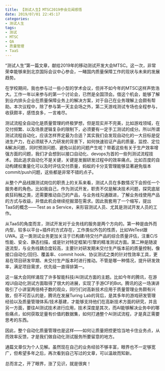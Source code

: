 ```yaml
---
title: 【测试人生】MTSC2019参会见闻感悟
date: 2019/07/01 22:45:17
categories:
- 测试人生
tags:
- 测试
- MTSC
- QA
- 质量管理
- TaaS
---
```


“测试人生”第一篇文章，献给2019年的移动测试开发大会MTSC。这一次，非常荣幸能够来到北京国际会议中心参会，一睹国内质量保障工作的现状与未来的发展趋势。

在学校期间，我也参与过一些小型的学术会议，但并不如今年的MTSC这样声势浩大。工作一年以来参与的第一个讨论会，已然是全国顶会。借这个机会，能够了解到业内排头企业在质量保障业务上的解决方案，对于自己在业务理解上会颇有帮助。本次议程中，除了参与第一天主会场之外，第二天游戏测试专场也全程参与，收获颇丰，感悟良多，一言难尽。

测试流程全自动化是质量管理的终极梦想，但是现实并不完美，比如游戏领域，在交付频繁、以及场景逻辑复杂的限制下，必须要有一定手工测试的成分。所以所谓测试流程自动化，应该怎样界定最为合适？其实我们会发现自动化的一大目标是促进生产力，在必须赋予人力研发的背景下，如何快速验证产品的质量，监控、定位&解决问题，同时预测问题、避免以前的问题产生呢？带着这些有关于生产效率增强方面的问题，我们才会想到以接口自动化、devops为首的一些列测试流程技术。因此追求自动化不是关键，关键是发掘研发过程中的效率痛点。比如百度的自动构建权重量化可以及时评估交付质量，蚂蚁的卡分支管理能够显著避免版本commit/push问题，这些都是非常不错的点子。

从整个产品线跟测试岗位的职责上的关系来看，测试人员在多数情况下会担任一个服务者的角色。比如我自己，作为测试开发，职责不仅是解决技术问题，探究底层疯狂码触之类，还需要推动自己的产品，与业务线沟通跟进，了解业务线使用产品的方式与收益，并借此机会继续挖掘潜在需求。因此我套用了一个缩写，提出TaaS的概念——Test as a Service，来形容测试人员、尤其是测试开发人员的工作。

从TaaS的角度而言，测试开发对于业务线的服务是两个方向的。第一种是由外而内型，较多以平台+插件的方式存在，工作类似外包的性质，比如WeTest跟UWA。这一类测试业务更加关注于已构建/待交付产品的综合质量评估，注重C/S性能、安全、静态扫描，或是针对特定框架/引擎的精准测试方面。第二种是随波逐流型，与业务线耦合度较高，主要针对研发期未交付生产版本前的质量控制，像接口自动化/回归、覆盖率、commit hook、协议测试之类的针对性效率工具，更易在项目研发早期、未交付生产版本时进行推动。不管是哪一种情况，提升研发效率，满足项目需求，优先级一直得排第一。

这一届大会同样涌现了许多智能科技/AI测试方面的主题。比如今年的腾讯，在游戏UI自动化测试方面取得了很大的进展，实现了手游CF的Bot。腾讯的这一场演讲吸引了小讲室两倍椅子数的观众，同行们对高新技术应用于质量管理业务颇有兴致，但不可否认的是，腾讯在发展Turing Lab的背后，是其多年的游戏研发管理经验以及质量管理体系/技术基建，才能够支持他们在高新技术方面的研究，并且另一方面，要往AI测试技术进行应用，技术深度是其次，而AI能够解决业务中的哪些痛点，如何获取足量有价值的数据集，如何打通整个AI测试流程，才是真正需要思考的东西。

因此，整个自动化质量管理也是这样——如何让质量把控更恰当地卡住业务点，从而效率反馈，才是我们做自动化测试服务所要留意的地方。

通篇文章仅为个人见解。虽然现在自己的业务经验不够丰富，眼界也不一定够宽广，但希望多年之后，再次看到自己写过的文章，可以温故而知新。

总而言之，开了眼界，涨了见识，就是很爽！
